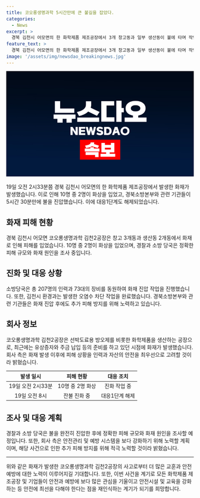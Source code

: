 ```yaml
---
title: 코오롱생명과학 5시간만에 큰 불길을 잡았다.
categories:
  - News
excerpt: >
  경북 김천시 어모면의 한 화학제품 제조공장에서 3개 창고동과 일부 생산동이 불에 타며 작업자 10명 중 2명이 화상을 입었습니다. 소방당국은 5시간 30분 만에 불을 진압하고, 환경과는 오염수 차단 작업을 완료했습니다. 화재 원인과 피해 규모 조사가 예정되어 있으며, 해당 공장은 최근 유상증자와 주금 납입을 앞두고 불이 발생한 것으로 알려졌습니다. 요약문에서는 규모와 원인에 대한 조사에 대한 궁금증을 유발하여 관심을 끌어야 할 것입니다.
feature_text: >
  경북 김천시 어모면의 한 화학제품 제조공장에서 3개 창고동과 일부 생산동이 불에 타며 작업자 10명 중 2명이 화상을 입었습니다. 소방당국은 5시간 30분 만에 불을 진압하고, 환경과는 오염수 차단 작업을 완료했습니다. 화재 원인과 피해 규모 조사가 예정되어 있으며, 해당 공장은 최근 유상증자와 주금 납입을 앞두고 불이 발생한 것으로 알려졌습니다. 요약문에서는 규모와 원인에 대한 조사에 대한 궁금증을 유발하여 관심을 끌어야 할 것입니다.
image: '/assets/img/newsdao_breakingnews.jpg'
---
```


<p><img src="/assets/img/newsdao_breakingnews.jpg" alt="firstkoreanews 속보" /></p>

<p data-ke-size="size16">19일 오전 2시33분쯤 경북 김천시 어모면의 한 화학제품 제조공장에서 발생한 화재가 발생했습니다. 이로 인해 10명 중 2명이 화상을 입었고, 경북소방본부와 관련 기관들이 5시간 30분만에 불을 진압했습니다. 이에 대응1단계도 해제되었습니다.</p>

<h2 data-ke-size="size26">화재 피해 현황</h2>

<p data-ke-size="size16">경북 김천시 어모면 코오롱생명과학 김천2공장은 창고 3개동과 생산동 2개동에서 화재로 인해 피해를 입었습니다. 10명 중 2명이 화상을 입었으며, 경찰과 소방 당국은 정확한 피해 규모와 화재 원인을 조사 중입니다.</p>

<h2 data-ke-size="size26">진화 및 대응 상황</h2>

<p data-ke-size="size16">소방당국은 총 207명의 인력과 73대의 장비를 동원하여 화재 진압 작업을 진행했습니다. 또한, 김천시 환경과는 발생한 오염수 차단 작업을 완료했습니다. 경북소방본부와 관련 기관들은 화재 진압 후에도 추가 피해 방지를 위해 노력하고 있습니다.</p>

<h2 data-ke-size="size26">회사 정보</h2>

<p data-ke-size="size16">코오롱생명과학 김천2공장은 선박도료용 방오제를 비롯한 화학제품을 생산하는 공장으로, 최근에는 유상증자와 주금 납입 등의 준비를 하고 있던 시점에 화재가 발생했습니다. 회사 측은 화재 발생 이후에 피해 상황을 인력과 자산의 안전을 최우선으로 고려할 것이라 밝혔습니다.</p>

<table>
  <thead>
    <tr>
      <th>발생 일시</th>
      <th>피해 현황</th>
      <th>대응 조치</th>
    </tr>
  </thead>
  <tbody>
    <tr>
      <td style="text-align: center; height: 17px;">19일 오전 2시33분</td>
      <td style="text-align: center; height: 17px;">10명 중 2명 화상</td>
      <td style="text-align: center; height: 17px;">진화 작업 중</td>
    </tr>
    <tr>
      <td style="text-align: center; height: 17px;">19일 오전 8시</td>
      <td style="text-align: center; height: 17px;">잔불 진화 중</td>
      <td style="text-align: center; height: 17px;">대응1단계 해제</td>
    </tr>
  </tbody>
</table>

<h2 data-ke-size="size26">조사 및 대응 계획</h2>

<p data-ke-size="size16">경찰과 소방 당국은 불을 완전히 진압한 후에 정확한 피해 규모와 화재 원인을 조사할 예정입니다. 또한, 회사 측은 안전관리 및 예방 시스템을 보다 강화하기 위해 노력할 계획이며, 해당 사건으로 인한 추가 피해 방지를 위해 적극 노력할 것이라 밝혔습니다.</p>

<hr>

<p data-ke-size="size16">위와 같은 화재가 발생한 코오롱생명과학 김천2공장의 사고로부터 더 많은 교훈과 안전 예방에 대한 노력이 이루어지길 기대합니다. 또한, 이번 사건을 계기로 모든 화학제품 제조공장 및 기업들이 안전과 예방에 보다 많은 관심을 기울이고 안전시설 및 교육을 강화하는 등 안전에 최선을 다해야 한다는 점을 재인식하는 계기가 되기를 희망합니다.</p>


